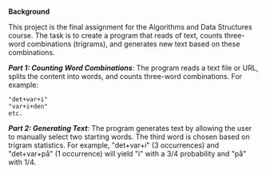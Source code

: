 **Background**

This project is the final assignment for the Algorithms and Data Structures course. The task is to create a program that reads of text, counts three-word combinations (trigrams), and generates new text based on these combinations.

***Part 1: Counting Word Combinations***: The program reads a text file or URL, splits the content into words, and counts three-word combinations. For example:

    "det+var+i"
    "var+i+den"
    etc.


***Part 2: Generating Text***: The program generates text by allowing the user to manually select two starting words. The third word is chosen based on trigram statistics. For example, "det+var+i" (3 occurrences) and "det+var+på" (1 occurrence) will yield "i" with a 3/4 probability and "på" with 1/4.
